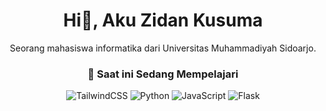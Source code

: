 <div align="center">
  <h1 align="center">Hi👋, Aku Zidan Kusuma</h1>
  <p align="center">Seorang mahasiswa informatika dari Universitas Muhammadiyah Sidoarjo.</p>
  
  <h3 align="center">🐋 Saat ini Sedang Mempelajari</h3>

![TailwindCSS](https://img.shields.io/badge/tailwindcss-%2338B2AC.svg?style=for-the-badge&logo=tailwind-css&logoColor=white) 
![Python](https://img.shields.io/badge/python-3670A0?style=for-the-badge&logo=python&logoColor=ffdd54) 
![JavaScript](https://img.shields.io/badge/javascript-%23323330.svg?style=for-the-badge&logo=javascript&logoColor=%23F7DF1E) 
![Flask](https://img.shields.io/badge/flask-%23000.svg?style=for-the-badge&logo=flask&logoColor=white)

</div>
